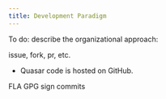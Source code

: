 ```yaml
---
title: Development Paradigm
---
```


To do: describe the organizational approach:

issue, fork, pr, etc.
- Quasar code is hosted on GitHub. 

FLA
GPG sign commits
